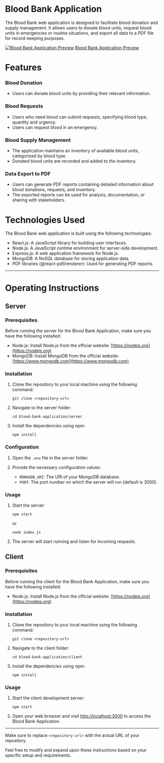 # Blood Bank Application
The Blood Bank web application is designed to facilitate blood donation and supply management. It allows users to donate blood units, request blood units in emergencies or routine situations, and export all data to a PDF file for record-keeping purposes.

[![Blood Bank Application Preview](https://img.youtube.com/vi/f-PpMsrrtIk/maxresdefault.jpg)](https://www.youtube.com/watch?v=77EhgAhJ_dE)
[Blood Bank Application Preview](https://www.youtube.com/watch?v=77EhgAhJ_dE)



# Features

### Blood Donation

  * Users can donate blood units by providing their relevant information.

 ### Blood Requests

  * Users who need blood can submit requests, specifying blood type, quantity and urgency.
  * Users can request blood in an emergency.

 ### Blood Supply Management
 
  * The application maintains an inventory of available blood units, categorized by blood type.
  * Donated blood units are recorded and added to the inventory.

 ### Data Export to PDF

  * Users can generate PDF reports containing detailed information about blood donations, requests, and inventory.
  * The exported reports can be used for analysis, documentation, or sharing with stakeholders.

# Technologies Used
 The Blood Bank web application is built using the following technologies:

  * React.js: A JavaScript library for building user interfaces.
  * Node.js: A JavaScript runtime environment for server-side development.
  * Express.js: A web application framework for Node.js.
  * MongoDB: A NoSQL database for storing application data.
  * PDF libraries (@react-pdf/renderer): Used for generating PDF reports.

---

# Operating Instructions

## Server

### Prerequisites
Before running the server for the Blood Bank Application, make sure you have the following installed:

- Node.js: Install Node.js from the official website: [https://nodejs.org](https://nodejs.org)
- MongoDB: Install MongoDB from the official website: [https://www.mongodb.com](https://www.mongodb.com)

### Installation
1. Clone the repository to your local machine using the following command:
   ```
   git clone <repository-url>
   ```

2. Navigate to the server folder:
   ```
   cd blood-bank-application/server
   ```

3. Install the dependencies using npm:
   ```
   npm install
   ```

### Configuration
1. Open the `.env` file in the server folder.

2. Provide the necessary configuration values:
   - `MONGODB_URI`: The URI of your MongoDB database.
   - `PORT`: The port number on which the server will run (default is 3000).

### Usage
1. Start the server:
   ```
   npm start
   ```
   or
   ```
   node index.js
   ```

2. The server will start running and listen for incoming requests.

## Client

### Prerequisites
Before running the client for the Blood Bank Application, make sure you have the following installed:

- Node.js: Install Node.js from the official website: [https://nodejs.org](https://nodejs.org)

### Installation
1. Clone the repository to your local machine using the following command:
   ```
   git clone <repository-url>
   ```

2. Navigate to the client folder:
   ```
   cd blood-bank-application/client
   ```

3. Install the dependencies using npm:
   ```
   npm install
   ```

### Usage
1. Start the client development server:
   ```
   npm start
   ```

2. Open your web browser and visit [http://localhost:3000](http://localhost:3000) to access the Blood Bank Application.

---

Make sure to replace `<repository-url>` with the actual URL of your repository.

Feel free to modify and expand upon these instructions based on your specific setup and requirements.
